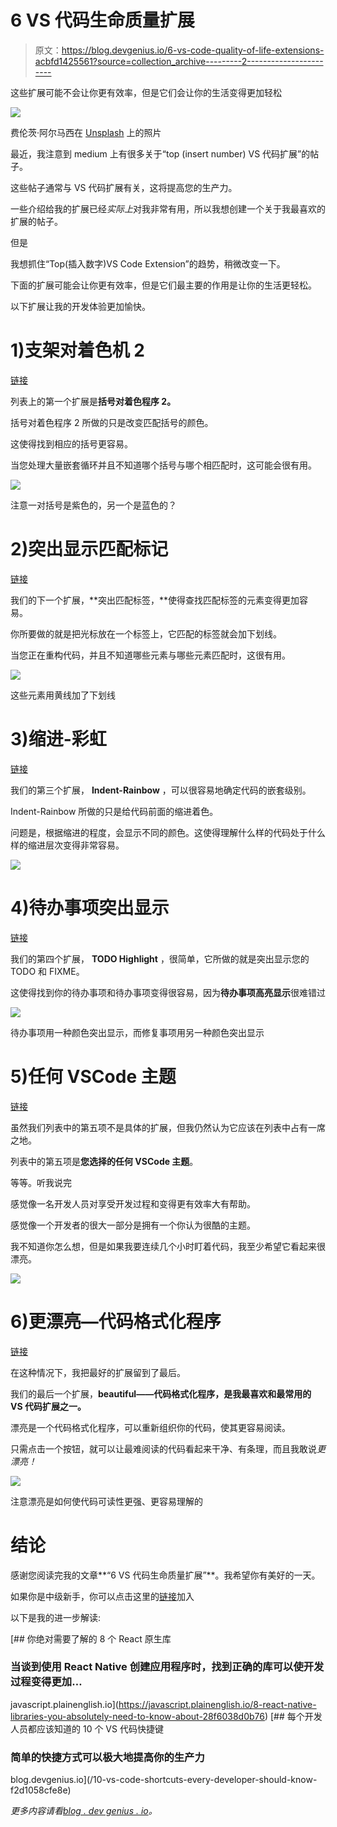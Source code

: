 # 6 VS 代码生命质量扩展

> 原文：<https://blog.devgenius.io/6-vs-code-quality-of-life-extensions-acbfd1425561?source=collection_archive---------2----------------------->

这些扩展可能不会让你更有效率，但是它们会让你的生活变得更加轻松

![](img/781cf6d4daf9e13580981b247657ccab.png)

费伦茨·阿尔马西在 [Unsplash](https://unsplash.com?utm_source=medium&utm_medium=referral) 上的照片

最近，我注意到 medium 上有很多关于“top (insert number) VS 代码扩展”的帖子。

这些帖子通常与 VS 代码扩展有关，这将提高您的生产力。

一些介绍给我的扩展已经*实际上*对我非常有用，所以我想创建一个关于我最喜欢的扩展的帖子。

但是

我想抓住“Top(插入数字)VS Code Extension”的趋势，稍微改变一下。

下面的扩展可能会让你更有效率，但是它们最主要的作用是让你的生活更轻松。

以下扩展让我的开发体验更加愉快。

# 1)支架对着色机 2

[链接](https://marketplace.visualstudio.com/items?itemName=CoenraadS.bracket-pair-colorizer-2)

列表上的第一个扩展是**括号对着色程序 2。**

括号对着色程序 2 所做的只是改变匹配括号的颜色。

这使得找到相应的括号更容易。

当您处理大量嵌套循环并且不知道哪个括号与哪个相匹配时，这可能会很有用。

![](img/e9f0ee1c2475c688e2a997a671d0a1cc.png)

注意一对括号是紫色的，另一个是蓝色的？

# 2)突出显示匹配标记

[链接](https://marketplace.visualstudio.com/items?itemName=vincaslt.highlight-matching-tag)

我们的下一个扩展，**突出匹配标签，**使得查找匹配标签的元素变得更加容易。

你所要做的就是把光标放在一个标签上，它匹配的标签就会加下划线。

当您正在重构代码，并且不知道哪些元素与哪些元素匹配时，这很有用。

![](img/a0d48ae2cfbcb8f8b48bbee752a4407f.png)

这些元素用黄线加了下划线

# 3)缩进-彩虹

[链接](https://marketplace.visualstudio.com/items?itemName=oderwat.indent-rainbow)

我们的第三个扩展， **Indent-Rainbow** ，可以很容易地确定代码的嵌套级别。

Indent-Rainbow 所做的只是给代码前面的缩进着色。

问题是，根据缩进的程度，会显示不同的颜色。这使得理解什么样的代码处于什么样的缩进层次变得非常容易。

![](img/e6e7982ade12628d06e1d25860442d85.png)

# 4)待办事项突出显示

[链接](https://marketplace.visualstudio.com/items?itemName=wayou.vscode-todo-highlight)

我们的第四个扩展， **TODO Highlight** ，很简单，它所做的就是突出显示您的 TODO 和 FIXME。

这使得找到你的待办事项和待办事项变得很容易，因为**待办事项高亮显示**很难错过

![](img/94ead26ebc5bdd21673b57455a965918.png)

待办事项用一种颜色突出显示，而修复事项用另一种颜色突出显示

# 5)任何 VSCode 主题

[链接](https://code.visualstudio.com/docs/getstarted/themes)

虽然我们列表中的第五项不是具体的扩展，但我仍然认为它应该在列表中占有一席之地。

列表中的第五项是**您选择的任何 VSCode 主题**。

等等。听我说完

感觉像一名开发人员对享受开发过程和变得更有效率大有帮助。

感觉像一个开发者的很大一部分是拥有一个你认为很酷的主题。

我不知道你怎么想，但是如果我要连续几个小时盯着代码，我至少希望它看起来很漂亮。

![](img/33f8eec602c447f1d41d576a1df13bb2.png)

# 6)更漂亮—代码格式化程序

[链接](https://marketplace.visualstudio.com/items?itemName=esbenp.prettier-vscode)

在这种情况下，我把最好的扩展留到了最后。

我们的最后一个扩展，**beautiful——代码格式化程序，是我最喜欢和最常用的 VS 代码扩展之一。**

漂亮是一个代码格式化程序，可以重新组织你的代码，使其更容易阅读。

只需点击一个按钮，就可以让最难阅读的代码看起来干净、有条理，而且我敢说*更漂亮！*

![](img/6f7ba9cac7527adec078d244e01ad2ef.png)

注意漂亮是如何使代码可读性更强、更容易理解的

# 结论

感谢您阅读完我的文章**“6 VS 代码生命质量扩展”**。我希望你有美好的一天。

如果你是中级新手，你可以点击这里的[链接](https://bookeraziz.medium.com/membership)加入

以下是我的进一步解读:

[](https://javascript.plainenglish.io/8-react-native-libraries-you-absolutely-need-to-know-about-28f6038d0b76) [## 你绝对需要了解的 8 个 React 原生库

### 当谈到使用 React Native 创建应用程序时，找到正确的库可以使开发过程变得更加…

javascript.plainenglish.io](https://javascript.plainenglish.io/8-react-native-libraries-you-absolutely-need-to-know-about-28f6038d0b76) [](/10-vs-code-shortcuts-every-developer-should-know-f2d1058cfe8e) [## 每个开发人员都应该知道的 10 个 VS 代码快捷键

### 简单的快捷方式可以极大地提高你的生产力

blog.devgenius.io](/10-vs-code-shortcuts-every-developer-should-know-f2d1058cfe8e) 

*更多内容请看*[*blog . dev genius . io*](http://blog.devgenius.io)*。*